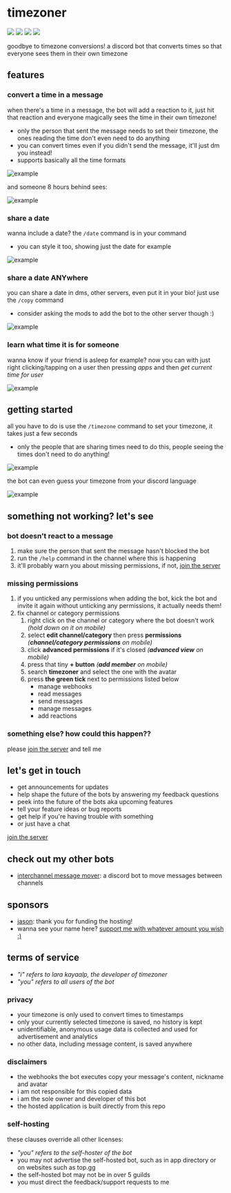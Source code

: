[join the server]: https://discord.com/invite/KUMdnjcE97

# timezoner

[![](https://custom-icon-badges.demolab.com/badge/add_to_your_server-invite-5865F2?style=for-the-badge&logo=discord&logoColor=ffffff)](https://discord.com/api/oauth2/authorize?client_id=909820903574106203&permissions=536947776&scope=bot%20applications.commands)
[![](https://custom-icon-badges.demolab.com/discord/903367565349384202?style=for-the-badge&color=5865F2&logo=comment-discussion&label=join%20the%20server)](https://discord.com/invite/KUMdnjcE97)
[![](https://custom-icon-badges.demolab.com/badge/dynamic/json?url=https://api.jsonstorage.net/v1/json/52e7ddba-9c54-4f66-8e42-5aff2634f2fa/fd6b3135-0275-4f8a-8cfc-3e8910da1743&style=for-the-badge&color=555555&logo=graph&label=%20&prefix=used%20in%20&query=$.guild_count&suffix=%20servers)](#timezoner)
[![](https://custom-icon-badges.demolab.com/badge/dynamic/json?url=https://api.jsonstorage.net/v1/json/52e7ddba-9c54-4f66-8e42-5aff2634f2fa/fd6b3135-0275-4f8a-8cfc-3e8910da1743&style=for-the-badge&color=555555&logo=clock&label=%20&prefix=converted%20&query=$.usage_count&suffix=%20times)](#timezoner)

goodbye to timezone conversions! a discord bot that converts times so that everyone sees them in their own timezone

## features

### convert a time in a message

when there's a time in a message, the bot will add a reaction to it, just hit that reaction and everyone magically sees
the time in their own timezone!

- only the person that sent the message needs to set their timezone, the ones reading the time don't even need to do
  anything
- you can convert times even if you didn't send the message, it'll just dm you instead!
- supports basically all the time formats

![example](examples/sent.gif)

and someone 8 hours behind sees:

![example](examples/shown.png)

### share a date

wanna include a date? the `/date` command is in your command

- you can style it too, showing just the date for example

![example](examples/date.gif)

### share a date ANYwhere

you can share a date in dms, other servers, even put it in your bio! just use the `/copy` command

- consider asking the mods to add the bot to the other server though :)

![example](examples/copy.gif)

### learn what time it is for someone

wanna know if your friend is asleep for example? now you can with just right clicking/tapping on a user then pressing
_apps_ and then _get current time for user_

![example](examples/get_current_time.gif)

## getting started

all you have to do is use the `/timezone` command to set your timezone, it takes just a few seconds

- only the people that are sharing times need to do this, people seeing the times don't need to do anything!

![example](examples/timezone.gif)

the bot can even guess your timezone from your discord language

![example](examples/timezone_detect.png)

## something not working? let's see

### bot doesn't react to a message

1. make sure the person that sent the message hasn't blocked the bot
2. run the `/help` command in the channel where this is happening
3. it'll probably warn you about missing permissions, if not, [join the server]

### missing permissions

1. if you unticked any permissions when adding the bot, kick the bot and invite it again without unticking any
   permissions, it actually needs them!
2. fix channel or category permissions
    1. right click on the channel or category where the bot doesn't work _(hold down on it on mobile)_
    2. select **edit channel/category** then press **permissions** _(**channel/category permissions** on mobile)_
    3. click **advanced permissions** if it's closed _(**advanced view** on mobile)_
    4. press that tiny **+ button** _(**add member** on mobile)_
    5. search **timezoner** and select the one with the avatar
    6. press **the green tick** next to permissions listed below
        - manage webhooks
        - read messages
        - send messages
        - manage messages
        - add reactions

### something else? how could this happen??

please [join the server] and tell me

## let's get in touch

- get announcements for updates
- help shape the future of the bots by answering my feedback questions
- peek into the future of the bots aka upcoming features
- tell your feature ideas or bug reports
- get help if you're having trouble with something
- or just have a chat

[join the server]

## check out my other bots

- [interchannel message mover](https://github.com/laralove143/interchannel-message-mover): a discord bot to move
  messages between channels

## sponsors

- [jason](https://github.com/zudsniper): thank you for funding the hosting!
- wanna see your name here? [support me with whatever amount you wish :)](https://github.com/sponsors/laralove143)

## terms of service

- *"i" refers to lara kayaalp, the developer of timezoner*
- *"you" refers to all users of the bot*

### privacy

- your timezone is only used to convert times to timestamps
- only your currently selected timezone is saved, no history is kept
- unidentifiable, anonymous usage data is collected and used for advertisement and analytics
- no other data, including message content, is saved anywhere

### disclaimers

- the webhooks the bot executes copy your message's content, nickname and avatar
- i am not responsible for this copied data
- i am the sole owner and developer of this bot
- the hosted application is built directly from this repo

### self-hosting

these clauses override all other licenses:

- *"you" refers to the self-hoster of the bot*
- you may not advertise the self-hosted bot, such as in app directory or on websites such as top.gg
- the self-hosted bot may not be in over 5 guilds
- you must direct the feedback/support requests to me
